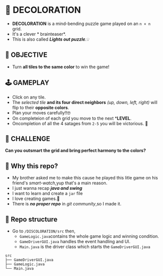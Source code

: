 # 🧠 DECOLORATION
- **DECOLORATION** is a mind-bending puzzle game played on an `n × n` grid.
- It's a clever * brainteaser*.
- This is also called ***Lights out puzzle***.💡

## 🎯 OBJECTIVE
- Turn **all tiles to the same color** to win the game!

## 🕹️ GAMEPLAY

- Click on any tile.
- The *selected tile* **and its four direct neighbors** *(up, down, left, right)* will flip to their **opposite colors**.
- Plan your moves carefully!!🤓
- On completeion of each grid you move to the next ***LEVEL**.
- Oncompletion of all the 4 satages from `2-5` you will be victorious. 🥇
  
## 🧩 CHALLENGE
**Can you outsmart the grid and bring perfect harmony to the colors?**

## 👀 Why this repo? 
- My brother asked me to make this cause he played this litle game on his friend's *smart-watch*,yup that's a main reason.
- I just wanna recap ***java and swing***
- I want to learn and create a `jar` file
- I love creating games.🤩
- There is ***no proper repo*** in *git community*,so I made it.

## 🌳 Repo structure
- Go to `/DISCOLORATION/src` then,
  - `GameLogic.java`contains the whole game logic and winning condition.
  - `GameDriverGUI.java` handles the event handling and UI.
  - `Main.java` is the driver class which starts the `GameDriverGUI.java`
```
src
├── GameDriverGUI.java
├── GameLogic.java
└── Main.java
```
